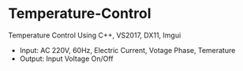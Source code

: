 # Temperature-Control
Temperature Control Using C++, VS2017, DX11, Imgui
- Input: AC 220V, 60Hz, Electric Current, Votage Phase, Temerature
- Output: Input Voltage On/Off
